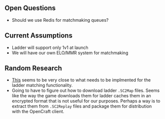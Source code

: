 ## Open Questions

- Should we use Redis for matchmaking queues?

## Current Assumptions

- Ladder will support only 1v1 at launch
- We will have our own ELO/MMR system for matchmaking


## Random Research

 - [This](https://github.com/Blizzard/s2client-proto/blob/master/docs/protocol.md#play-two-bots-against-each-other) seems to be very close to what needs to be implmented for the ladder matching functionality.
 - Going to have to figure out how to download ladder `.SC2Map` files.  Seems like the way the game downloads them for ladder caches them in an encrypted format that is not useful for our purposes.  Perhaps a way is to extract them from `.SC2Replay` files and package them for distribution with the OpenCraft client.
